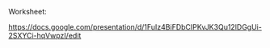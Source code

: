 Worksheet:

https://docs.google.com/presentation/d/1FuIz4BiFDbCIPKvJK3Qu12lDGgUi-2SXYCi-hqVwpzI/edit
